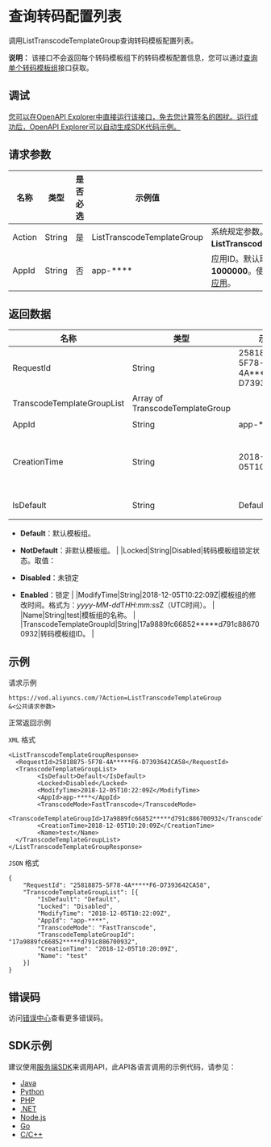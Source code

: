 # 查询转码配置列表

调用ListTranscodeTemplateGroup查询转码模板配置列表。

**说明：** 该接口不会返回每个转码模板组下的转码模板配置信息，您可以通过[查询单个转码模板组](~~102670~~)接口获取。

## 调试

[您可以在OpenAPI Explorer中直接运行该接口，免去您计算签名的困扰。运行成功后，OpenAPI Explorer可以自动生成SDK代码示例。](https://api.aliyun.com/#product=vod&api=ListTranscodeTemplateGroup&type=RPC&version=2017-03-21)

## 请求参数

|名称|类型|是否必选|示例值|描述|
|--|--|----|---|--|
|Action|String|是|ListTranscodeTemplateGroup|系统规定参数。取值：**ListTranscodeTemplateGroup**。 |
|AppId|String|否|app-\*\*\*\*|应用ID。默认取值**app-1000000**。使用说明，请参见[多应用](~~113600~~)。 |

## 返回数据

|名称|类型|示例值|描述|
|--|--|---|--|
|RequestId|String|25818875-5F78-4A\*\*\*\*\*F6-D7393642CA58|请求ID。 |
|TranscodeTemplateGroupList|Array of TranscodeTemplateGroup| |转码模板组数据列表。 |
|AppId|String|app-\*\*\*\*|应用ID。 |
|CreationTime|String|2018-12-05T10:20:09Z|模板组的创建时间。格式为：*yyyy-MM-dd*T*HH:mm:ss*Z（UTC时间）。 |
|IsDefault|String|Default|是否是默认模板组。取值：

 -   **Default**：默认模板组。
-   **NotDefault**：非默认模板组。 |
|Locked|String|Disabled|转码模板组锁定状态。取值：

 -   **Disabled**：未锁定
-   **Enabled**：锁定 |
|ModifyTime|String|2018-12-05T10:22:09Z|模板组的修改时间。格式为：*yyyy-MM-dd*T*HH:mm:ss*Z（UTC时间）。 |
|Name|String|test|模板组的名称。 |
|TranscodeTemplateGroupId|String|17a9889fc66852\*\*\*\*\*d791c886700932|转码模板组ID。 |

## 示例

请求示例

```
https://vod.aliyuncs.com/?Action=ListTranscodeTemplateGroup
&<公共请求参数>
```

正常返回示例

`XML` 格式

```
<ListTranscodeTemplateGroupResponse>
  <RequestId>25818875-5F78-4A*****F6-D7393642CA58</RequestId>
  <TranscodeTemplateGroupList>
        <IsDefault>Default</IsDefault>
        <Locked>Disabled</Locked>
        <ModifyTime>2018-12-05T10:22:09Z</ModifyTime>
        <AppId>app-****</AppId>
        <TranscodeMode>FastTranscode</TranscodeMode>
        <TranscodeTemplateGroupId>17a9889fc66852*****d791c886700932</TranscodeTemplateGroupId>
        <CreationTime>2018-12-05T10:20:09Z</CreationTime>
        <Name>test</Name>
  </TranscodeTemplateGroupList>
</ListTranscodeTemplateGroupResponse>
```

`JSON` 格式

```
{
	"RequestId": "25818875-5F78-4A*****F6-D7393642CA58",
	"TranscodeTemplateGroupList": [{
		"IsDefault": "Default",
		"Locked": "Disabled",
		"ModifyTime": "2018-12-05T10:22:09Z",
		"AppId": "app-****",
		"TranscodeMode": "FastTranscode",
		"TranscodeTemplateGroupId": "17a9889fc66852*****d791c886700932",
		"CreationTime": "2018-12-05T10:20:09Z",
		"Name": "test"
	}]
}
```

## 错误码

访问[错误中心](https://error-center.aliyun.com/status/product/vod)查看更多错误码。

## SDK示例

建议使用[服务端SDK](~~101789~~)来调用API，此API各语言调用的示例代码，请参见：

-   [Java](~~61063~~)
-   [Python](~~61054~~)
-   [PHP](~~61069~~)
-   [.NET](~~84750~~)
-   [Node.js](~~101396~~)
-   [Go](~~101411~~)
-   [C/C++](~~101261~~)

